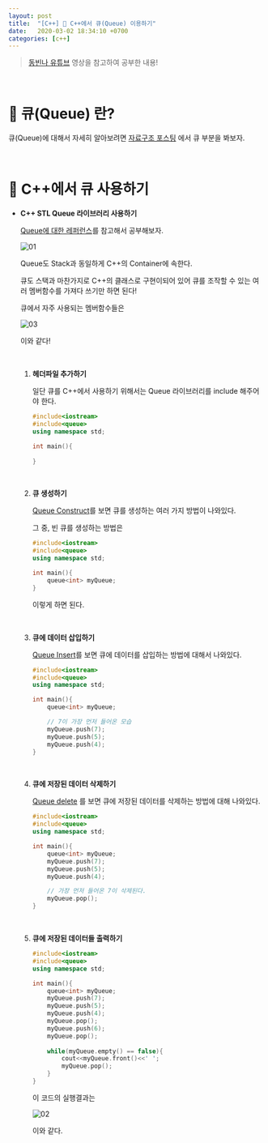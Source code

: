 ```yaml
---
layout: post
title:  "[C++] 💬 C++에서 큐(Queue) 이용하기"
date:   2020-03-02 18:34:10 +0700
categories: [c++]
---
```


> [동빈나 유튜브](https://www.youtube.com/watch?v=yAiZ1AVU8Aw&list=PLRx0vPvlEmdDHxCvAQS1_6XV4deOwfVrz&index=15) 영상을 참고하여 공부한 내용!

<br>

# 💬 큐(Queue) 란?

큐(Queue)에 대해서 자세히 알아보려면 [자료구조 포스팅](https://choheeis.github.io/c++/2019/07/16/%EA%BC%AD-%EC%95%8C%EC%95%84%EB%91%90%EC%96%B4%EC%95%BC%ED%95%A0-%EA%B8%B0%EB%B3%B8-%EC%9E%90%EB%A3%8C%EA%B5%AC%EC%A1%B0.html) 에서 큐 부분을 봐보자.

<br>

# 💬 C++에서 큐 사용하기

- __C++ STL Queue 라이브러리 사용하기__

    [Queue에 대한 레퍼런스](http://www.cplusplus.com/reference/queue/queue/)를 참고해서 공부해보자.

    ![01](https://user-images.githubusercontent.com/31889335/75656271-fa300900-5ca6-11ea-80a9-9bbb9b583b50.PNG)

    Queue도 Stack과 동일하게 C++의 Container에 속한다.

    큐도 스택과 마찬가지로 C++의 클래스로 구현이되어 있어 큐를 조작할 수 있는 여러 멤버함수를 가져다 쓰기만 하면 된다!

    큐에서 자주 사용되는 멤버함수들은

    ![03](https://user-images.githubusercontent.com/31889335/75657113-d8d01c80-5ca8-11ea-9b59-b8207b3b9910.PNG)

    이와 같다!

    <br>

    1. __헤더파일 추가하기__

        일단 큐를 C++에서 사용하기 위해서는 Queue 라이브러리를 include 해주어야 한다.

         ~~~c++
        #include<iostream>
        #include<queue>
        using namespace std;

        int main(){
            
        }
        ~~~

        <br>

    2. __큐 생성하기__

        [Queue Construct](http://www.cplusplus.com/reference/queue/queue/queue/)를 보면 큐를 생성하는 여러 가지 방법이 나와있다.

        그 중, 빈 큐를 생성하는 방법은

        ~~~c++
        #include<iostream>
        #include<queue>
        using namespace std;

        int main(){
            queue<int> myQueue;
        }
        ~~~

        이렇게 하면 된다.

        <br>

    3. __큐에 데이터 삽입하기__

        [Queue Insert](http://www.cplusplus.com/reference/queue/queue/push/)를 보면 큐에 데이터를 삽입하는 방법에 대해서 나와있다.

        ~~~c++
        #include<iostream>
        #include<queue>
        using namespace std;

        int main(){
            queue<int> myQueue;

            // 7이 가장 먼저 들어온 모습 
            myQueue.push(7);
            myQueue.push(5);
            myQueue.push(4);
        }
        ~~~

        <br>

    4. __큐에 저장된 데이터 삭제하기__

        [Queue delete](http://www.cplusplus.com/reference/queue/queue/pop/) 를 보면 큐에 저장된 데이터를 삭제하는 방법에 대해 나와있다.

        ~~~c++
        #include<iostream>
        #include<queue>
        using namespace std;

        int main(){
            queue<int> myQueue;
            myQueue.push(7);
            myQueue.push(5);
            myQueue.push(4);

            // 가장 먼저 들어온 7이 삭제된다.
            myQueue.pop();
        }
        ~~~

        <br>

    5. __큐에 저장된 데이터들 출력하기__

        ~~~c++
        #include<iostream>
        #include<queue>
        using namespace std;

        int main(){
            queue<int> myQueue;
            myQueue.push(7);
            myQueue.push(5);
            myQueue.push(4);
            myQueue.pop();
            myQueue.push(6);
            myQueue.pop();
            
            while(myQueue.empty() == false){
                cout<<myQueue.front()<<' ';
                myQueue.pop();
            }
        }
        ~~~

        이 코드의 실행결과는

        ![02](https://user-images.githubusercontent.com/31889335/75657061-b938f400-5ca8-11ea-9b4b-a06f4da01c83.PNG)

        이와 같다.

        <br>